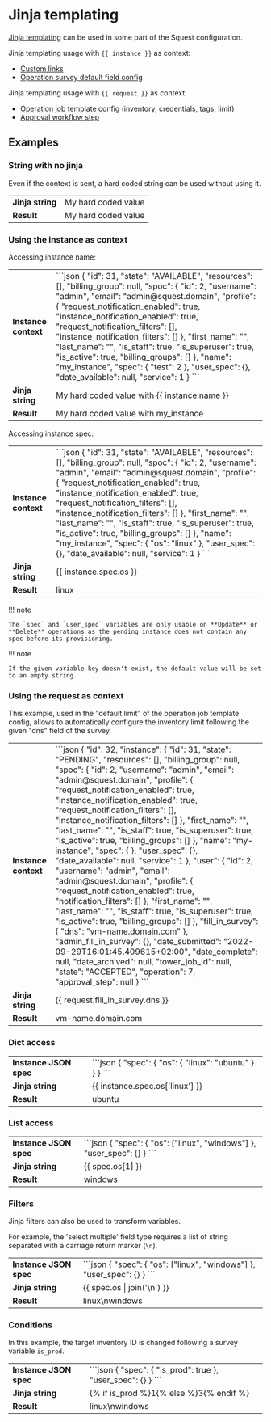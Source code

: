 # Jinja templating

[Jinja templating](https://jinja.palletsprojects.com/en/3.1.x/templates/) can be used in some part of the Squest configuration.

Jinja templating usage with `{{ instance }}` as context:

- [Custom links](../administration/extras.md#custom-links)
- [Operation survey default field config](../service_catalog/operation.md#default-value)

Jinja templating usage with `{{ request }}` as context:

- [Operation](../service_catalog/operation.md) job template config (inventory, credentials, tags, limit)
- [Approval workflow step](../administration/approval_workflow.md)

## Examples

### String with no jinja

Even if the context is sent, a hard coded string can be used without using it.
<table>
    <tr>
        <td><strong>Jinja string</strong></td>
        <td>My hard coded value</td>
    </tr>
    <tr>
        <td><strong>Result</strong></td>
        <td>My hard coded value</td>
    </tr>
</table>

### Using the instance as context

Accessing instance name:
<table>
    <tr>
        <td><strong>Instance context</strong></td>
        <td>
            ```json
            {
                "id": 31,
                "state": "AVAILABLE",
                "resources": [],
                "billing_group": null,
                "spoc": {
                    "id": 2,
                    "username": "admin",
                    "email": "admin@squest.domain",
                    "profile": {
                        "request_notification_enabled": true,
                        "instance_notification_enabled": true,
                        "request_notification_filters": [],
                        "instance_notification_filters": []
                    },
                    "first_name": "",
                    "last_name": "",
                    "is_staff": true,
                    "is_superuser": true,
                    "is_active": true,
                    "billing_groups": []
                },
                "name": "my_instance",
                "spec": {
                    "test": 2
                },
                "user_spec": {},
                "date_available": null,
                "service": 1
            }
            ```
        </td>
    </tr>
    <tr>
        <td><strong>Jinja string</strong></td>
        <td>My hard coded value with {{ instance.name }}</td>
    </tr>
    <tr>
        <td><strong>Result</strong></td>
        <td>My hard coded value with my_instance</td>
    </tr>
</table>

Accessing instance spec:
<table>
    <tr>
        <td><strong>Instance context</strong></td>
        <td>
            ```json
            {
                "id": 31,
                "state": "AVAILABLE",
                "resources": [],
                "billing_group": null,
                "spoc": {
                    "id": 2,
                    "username": "admin",
                    "email": "admin@squest.domain",
                    "profile": {
                        "request_notification_enabled": true,
                        "instance_notification_enabled": true,
                        "request_notification_filters": [],
                        "instance_notification_filters": []
                    },
                    "first_name": "",
                    "last_name": "",
                    "is_staff": true,
                    "is_superuser": true,
                    "is_active": true,
                    "billing_groups": []
                },
                "name": "my_instance",
                "spec": {
                    "os": "linux"
                },
                "user_spec": {},
                "date_available": null,
                "service": 1
            }            
            ```
        </td>
    </tr>
    <tr>
        <td><strong>Jinja string</strong></td>
        <td> {{ instance.spec.os }}</td>
    </tr>
    <tr>
        <td><strong>Result</strong></td>
        <td>linux</td>
    </tr>
</table>

!!! note

    The `spec` and `user_spec` variables are only usable on **Update** or **Delete** operations as the pending instance does not contain any spec before its provisioning.

!!! note

    If the given variable key doesn't exist, the default value will be set to an empty string.

### Using the request as context

This example, used in the "default limit" of the operation job template config, allows to automatically configure the inventory limit following the given "dns" field of the survey.

<table>
    <tr>
        <td><strong>Instance context</strong></td>
        <td>
            ```json
            {
                "id": 32,
                "instance": {
                    "id": 31,
                    "state": "PENDING",
                    "resources": [],
                    "billing_group": null,
                    "spoc": {
                        "id": 2,
                        "username": "admin",
                        "email": "admin@squest.domain",
                        "profile": {
                            "request_notification_enabled": true,
                            "instance_notification_enabled": true,
                            "request_notification_filters": [],
                            "instance_notification_filters": []
                        },
                        "first_name": "",
                        "last_name": "",
                        "is_staff": true,
                        "is_superuser": true,
                        "is_active": true,
                        "billing_groups": []
                    },
                    "name": "my-instance",
                    "spec": {                        
                    },
                    "user_spec": {},
                    "date_available": null,
                    "service": 1
                },
                "user": {
                    "id": 2,
                    "username": "admin",
                    "email": "admin@squest.domain",
                    "profile": {
                        "request_notification_enabled": true,
                        "notification_filters": []
                    },
                    "first_name": "",
                    "last_name": "",
                    "is_staff": true,
                    "is_superuser": true,
                    "is_active": true,
                    "billing_groups": []
                },
                "fill_in_survey": {
                    "dns": "vm-name.domain.com"
                },
                "admin_fill_in_survey": {},
                "date_submitted": "2022-09-29T16:01:45.409615+02:00",
                "date_complete": null,
                "date_archived": null,
                "tower_job_id": null,
                "state": "ACCEPTED",
                "operation": 7,
                "approval_step": null
            }         
            ```
        </td>
    </tr>
    <tr>
        <td><strong>Jinja string</strong></td>
        <td> {{ request.fill_in_survey.dns }}</td>
    </tr>
    <tr>
        <td><strong>Result</strong></td>
        <td>vm-name.domain.com</td>
    </tr>
</table>

### Dict access

<table>
    <tr>
        <td><strong>Instance JSON spec</strong></td>
        <td>
            ```json
            {
                "spec": {
                    "os": {
                        "linux": "ubuntu"
                    }
                }               
            }
            ```
        </td>
    </tr>
    <tr>
        <td><strong>Jinja string</strong></td>
        <td>{{ instance.spec.os['linux'] }}</td>
    </tr>
    <tr>
        <td><strong>Result</strong></td>
        <td>ubuntu</td>
    </tr>
</table>

### List access

<table>
    <tr>
        <td><strong>Instance JSON spec</strong></td>
        <td>
            ```json
            {
                "spec": {
                    "os": ["linux", "windows"]
                },
                "user_spec": {}
            }
            ```
        </td>
    </tr>
    <tr>
        <td><strong>Jinja string</strong></td>
        <td>{{ spec.os[1] }}</td>
    </tr>
    <tr>
        <td><strong>Result</strong></td>
        <td>windows</td>
    </tr>
</table>

### Filters

Jinja filters can also be used to transform variables.

For example, the 'select multiple' field type requires a list of string separated with a carriage return marker (`\n`).

<table>
    <tr>
        <td><strong>Instance JSON spec</strong></td>
        <td>
            ```json
            {
                "spec": {
                    "os": ["linux", "windows"]
                },
                "user_spec": {}
            }
            ```
        </td>
    </tr>
    <tr>
        <td><strong>Jinja string</strong></td>
        <td>{{ spec.os | join('\n') }}</td>
    </tr>
    <tr>
        <td><strong>Result</strong></td>
        <td>linux\nwindows</td>
    </tr>
</table>

### Conditions

In this example, the target inventory ID is changed following a survey variable `is_prod`.

<table>
    <tr>
        <td><strong>Instance JSON spec</strong></td>
        <td>
            ```json
            {
                "spec": {
                    "is_prod": true
                },
                "user_spec": {}
            }
            ```
        </td>
    </tr>
    <tr>
        <td><strong>Jinja string</strong></td>
        <td>{% if is_prod %}1{% else %}3{% endif %}</td>
    </tr>
    <tr>
        <td><strong>Result</strong></td>
        <td>linux\nwindows</td>
    </tr>
</table>
